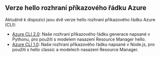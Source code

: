## <a name="versions-of-hello-azure-cli"></a>Verze hello rozhraní příkazového řádku Azure

Aktuálně k dispozici jsou dvě verze hello rozhraní příkazového řádku Azure (CLI):

* [Azure CLI 2.0](../articles/storage/common/storage-azure-cli.md): Naše rozhraní příkazového řádku generace napsané v Pythonu, pro použití s modelem nasazení Resource Manager hello.
* [Azure CLI 1.0](../articles/storage/common/storage-azure-cli-nodejs.md): Naše rozhraní příkazového řádku napsané v Node.js, pro použití s hello classic a modelech nasazení Resource Manager.
